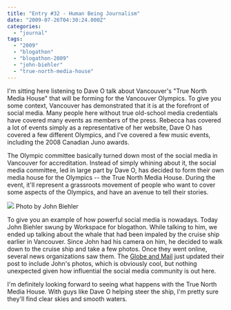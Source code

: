 ```yaml
---
title: "Entry #32 - Human Being Journalism"
date: "2009-07-26T04:30:24.000Z"
categories: 
  - "journal"
tags: 
  - "2009"
  - "blogathon"
  - "blogathon-2009"
  - "john-biehler"
  - "true-north-media-house"
---
```


I'm sitting here listening to Dave O talk about Vancouver's "True North Media House" that will be forming for the Vancouver Olympics. To give you some context, Vancouver has demonstrated that it is at the forefront of social media. Many people here without true old-school media credentials have covered many events as members of the press. Rebecca has covered a lot of events simply as a representative of her website, Dave O has covered a few different Olympics, and I've covered a few music events, including the 2008 Canadian Juno awards.

The Olympic committee basically turned down most of the social media in Vancouver for accreditation. Instead of simply whining about it, the social media committee, led in large part by Dave O, has decided to form their own media house for the Olympics -- the True North Media House. During the event, it'll represent a grassroots movement of people who want to cover some aspects of the Olympics, and have an avenue to tell their stories.

[![](http://farm3.static.flickr.com/2534/3756706716_9065562200.jpg?v=0)](http://www.flickr.com/photos/retrocactus/3756706716/in/set-72157621829989704/) Photo by John Biehler

To give you an example of how powerful social media is nowadays. Today John Biehler swung by Workspace for blogathon. While talking to him, we ended up talking about the whale that had been impaled by the cruise ship earlier in Vancouver. Since John had his camera on him, he decided to walk down to the cruise ship and take a few photos. Once they went online, several news organizations saw them. The [Globe and Mail](http://www.theglobeandmail.com/news/national/whale-carcass-stuck-on-bow-of-docking-cruise-ship/article1231552/) just updated their post to include John's photos, which is obviously cool, but nothing unexpected given how influential the social media community is out here.

I'm definitely looking forward to seeing what happens with the True North Media House. With guys like Dave O helping steer the ship, I'm pretty sure they'll find clear skies and smooth waters.
